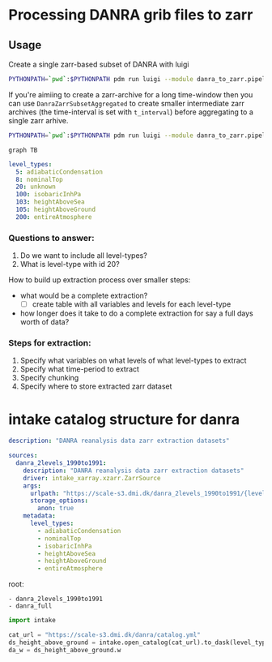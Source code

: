 # Processing DANRA grib files to zarr


## Usage

Create a single zarr-based subset of DANRA with luigi

```bash
PYTHONPATH=`pwd`:$PYTHONPATH pdm run luigi --module danra_to_zarr.pipeline DanraZarrSubset --t-start 2020-01-01T0000 --t-end 2020-01-02T0000 --variables '["u", "v"]' --levels "[1000, 900]" --level-type isobaricInhPa
```

If you're aimiing to create a zarr-archive for a long time-window then you can use `DanraZarrSubsetAggregated` to create smaller intermediate zarr archives (the time-interval is set with `t_interval`) before aggregating to a single zarr arhive.

```bash
PYTHONPATH=`pwd`:$PYTHONPATH pdm run luigi --module danra_to_zarr.pipeline DanraZarrSubset --t-start 20191-01T0000 --t-end 2020-01-01T0000 - --t-interval PT7D -variables '["u", "v"]' --levels "[1000, 900]" --levevel-type isobaricInhPa

```



```mermaid
graph TB

```


```yaml
level_types:
  5: adiabaticCondensation
  8: nominalTop
  20: unknown
  100: isobaricInhPa
  103: heightAboveSea
  105: heightAboveGround
  200: entireAtmosphere
```

### Questions to answer:

1. Do we want to include all level-types?
2. What is level-type with id 20?

How to build up extraction process over smaller steps:

- what would be a complete extraction?
    - [ ] create table with all variables and levels for each level-type
- how longer does it take to do a complete extraction for say a full days worth of data?

### Steps for extraction:

1. Specify what variables on what levels of what level-types to extract
2. Specify what time-period to extract
3. Specify chunking
4. Specify where to store extracted zarr dataset


# intake catalog structure for danra

```yaml
description: "DANRA reanalysis data zarr extraction datasets"

sources:
  danra_2levels_1990to1991:
    description: "DANRA reanalysis data zarr extraction datasets"
    driver: intake_xarray.xzarr.ZarrSource
    args:
      urlpath: "https://scale-s3.dmi.dk/danra_2levels_1990to1991/{level_type}.zarr"
      storage_options:
        anon: true
    metadata:
      level_types:
        - adiabaticCondensation
        - nominalTop
        - isobaricInhPa
        - heightAboveSea
        - heightAboveGround
        - entireAtmosphere
```
root:

    - danra_2levels_1990to1991
    - danra_full

```python
import intake

cat_url = "https://scale-s3.dmi.dk/danra/catalog.yml"
ds_height_above_ground = intake.open_catalog(cat_url).to_dask(level_type="heightAboveGround")
da_w = ds_height_above_ground.w
```
